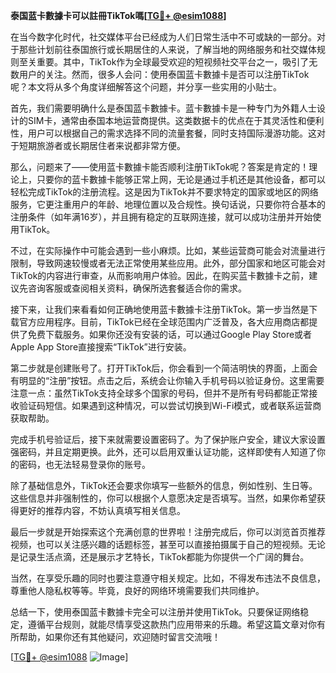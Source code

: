 **泰国蓝卡數據卡可以註冊TikTok嗎[[TG💪+ @esim1088](https://t.me/s/esim1088)]**

在当今数字化时代，社交媒体平台已经成为人们日常生活中不可或缺的一部分。对于那些计划前往泰国旅行或长期居住的人来说，了解当地的网络服务和社交媒体规则至关重要。其中，TikTok作为全球最受欢迎的短视频社交平台之一，吸引了无数用户的关注。然而，很多人会问：使用泰国蓝卡數據卡是否可以注册TikTok呢？本文将从多个角度详细解答这个问题，并分享一些实用的小贴士。

首先，我们需要明确什么是泰国蓝卡數據卡。蓝卡數據卡是一种专门为外籍人士设计的SIM卡，通常由泰国本地运营商提供。这类数据卡的优点在于其灵活性和便利性，用户可以根据自己的需求选择不同的流量套餐，同时支持国际漫游功能。这对于短期旅游者或长期居住者来说都非常方便。

那么，问题来了——使用蓝卡數據卡能否顺利注册TikTok呢？答案是肯定的！理论上，只要你的蓝卡數據卡能够正常上网，无论是通过手机还是其他设备，都可以轻松完成TikTok的注册流程。这是因为TikTok并不要求特定的国家或地区的网络服务，它更注重用户的年龄、地理位置以及合规性。换句话说，只要你符合基本的注册条件（如年满16岁），并且拥有稳定的互联网连接，就可以成功注册并开始使用TikTok。

不过，在实际操作中可能会遇到一些小麻烦。比如，某些运营商可能会对流量进行限制，导致网速较慢或者无法正常使用某些应用。此外，部分国家和地区可能会对TikTok的内容进行审查，从而影响用户体验。因此，在购买蓝卡數據卡之前，建议先咨询客服或查阅相关资料，确保所选套餐适合你的需求。

接下来，让我们来看看如何正确地使用蓝卡數據卡注册TikTok。第一步当然是下载官方应用程序。目前，TikTok已经在全球范围内广泛普及，各大应用商店都提供了免费下载服务。如果你还没有安装的话，可以通过Google Play Store或者Apple App Store直接搜索“TikTok”进行安装。

第二步就是创建账号了。打开TikTok后，你会看到一个简洁明快的界面，上面会有明显的“注册”按钮。点击之后，系统会让你输入手机号码以验证身份。这里需要注意一点：虽然TikTok支持全球多个国家的号码，但并不是所有号码都能正常接收验证码短信。如果遇到这种情况，可以尝试切换到Wi-Fi模式，或者联系运营商获取帮助。

完成手机号验证后，接下来就需要设置密码了。为了保护账户安全，建议大家设置强密码，并且定期更换。此外，还可以启用双重认证功能，这样即使有人知道了你的密码，也无法轻易登录你的账号。

除了基础信息外，TikTok还会要求你填写一些额外的信息，例如性别、生日等。这些信息并非强制性的，你可以根据个人意愿决定是否填写。当然，如果你希望获得更好的推荐内容，不妨认真填写相关信息。

最后一步就是开始探索这个充满创意的世界啦！注册完成后，你可以浏览首页推荐视频，也可以关注感兴趣的话题标签，甚至可以直接拍摄属于自己的短视频。无论是记录生活点滴，还是展示才艺特长，TikTok都能为你提供一个广阔的舞台。

当然，在享受乐趣的同时也要注意遵守相关规定。比如，不得发布违法不良信息，尊重他人隐私权等等。毕竟，良好的网络环境需要我们共同维护。

总结一下，使用泰国蓝卡數據卡完全可以注册并使用TikTok。只要保证网络稳定，遵循平台规则，就能尽情享受这款热门应用带来的乐趣。希望这篇文章对你有所帮助，如果你还有其他疑问，欢迎随时留言交流哦！

[[TG💪+ @esim1088](https://t.me/s/esim1088) ![Image](https://i.postimg.cc/4NQfJmqS/Snipaste-2025-05-13-00-14-12.png)]